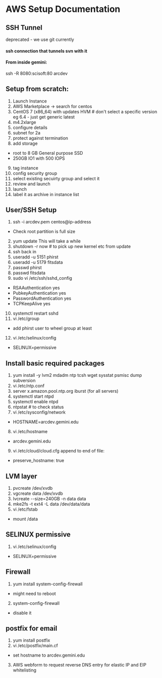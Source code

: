 # AWS Setup Documentation

## SSH Tunnel
deprecated - we use git currently
#### ssh connection that tunnels svn with it
#### From inside gemini:
ssh -R 8080:scisoft:80 arcdev

## Setup from scratch:
1. Launch Instance
2. AWS Marketplace -> search for centos
3. CentOS 7 (x86_64) with updates HVM # don't select a specific version eg 6.4 - just get generic latest
4. m4.2xlarge
5. configure details
6. subnet for 2a
7. protect against termination
8. add storage
 - root to 8 GB General purpose SSD
 - 250GB IO1 with 500 IOPS
9. tag instance
10. config security group
11. select existing secuirty group and select it
12. review and launch
13. launch
14. label it as archive in instance list

## User/SSH Setup
1. ssh -i arcdev.pem centos@ip-address
 - Check root partition is full size
2. yum update   This will take a while
3. shutdown -r now  # to pick up new kernel etc from update
4. ssh back in
5. useradd -u 5151 phirst
6. useradd -u 5179 fitsdata
7. passwd phirst
8. passwd fitsdata
9. sudo vi /etc/ssh/sshd_config
 - RSAAuthentication yes
 - PubkeyAuthentication yes
 - PasswordAuthentication yes
 - TCPKeepAlive yes
10. systemctl restart sshd
11. vi /etc/group 
 - add phirst user to wheel group at least
12. vi /etc/selinux/config
 - SELINUX=permissive

## Install basic required packages
1. yum install -y lvm2 mdadm ntp tcsh wget sysstat psmisc dump subversion
2. vi /etc/ntp.conf
3. server x.amazon.pool.ntp.org iburst   (for all servers)
4. systemctl start ntpd
5. systemctl enable ntpd
6. ntpstat  # to check status
7. vi /etc/sysconfig/network
 - HOSTNAME=arcdev.gemini.edu
8. vi /etc/hostname
 - arcdev.gemini.edu
9. vi /etc/cloud/cloud.cfg append to end of file:
 - preserve_hostname: true

## LVM layer
1. pvcreate /dev/xvdb
2. vgcreate data /dev/xvdb
3. lvcreate --size=240GB -n data data
4. mke2fs -t ext4 -L data /dev/data/data
5. vi /etc/fstab
 - mount /data

## SELINUX permissive
1. vi /etc/selinux/config 
 - SELINUX=permissive

## Firewall
1. yum install system-config-firewall
 - might need to reboot
2. system-config-firewall 
 - disable it

## postfix for email
1. yum install postfix
2. vi /etc/postfix/main.cf
 - set hostname to arcdev.gemini.edu
3. AWS webform to request reverse DNS entry for elastic IP and EIP whitelisting
